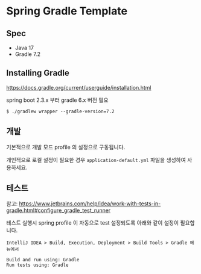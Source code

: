 # Spring Gradle Template

## Spec

- Java 17
- Gradle 7.2

## Installing Gradle

https://docs.gradle.org/current/userguide/installation.html

spring boot 2.3.x 부터 gradle 6.x 버전 필요

```
$ ./gradlew wrapper --gradle-version=7.2
```

## 개발

기본적으로 개발 모드 profile 의 설정으로 구동됩니다.

개인적으로 로컬 설정이 필요한 경우 `application-default.yml` 파일을 생성하여 사용하세요.

## 테스트

참고: https://www.jetbrains.com/help/idea/work-with-tests-in-gradle.html#configure_gradle_test_runner

테스트 실행시 spring profile 이 자동으로 test 설정되도록 아래와 같이 설정이 필요합니다.

```
IntelliJ IDEA > Build, Execution, Deployment > Build Tools > Gradle 메뉴에서

Build and run using: Gradle
Run tests using: Gradle
```